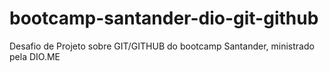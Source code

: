 # bootcamp-santander-dio-git-github
Desafio de Projeto sobre GIT/GITHUB do bootcamp Santander, ministrado pela DIO.ME
